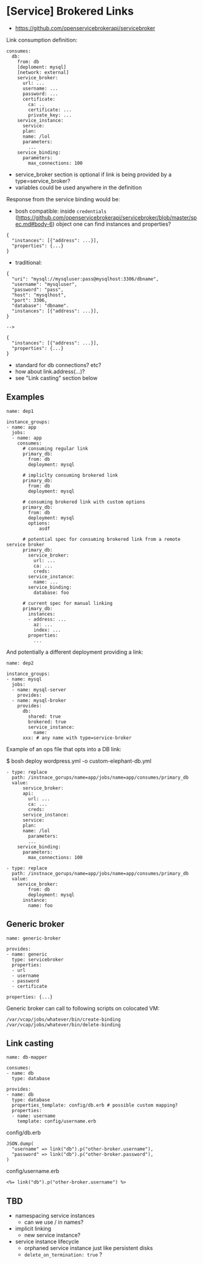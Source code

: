 # [Service] Brokered Links

- https://github.com/openservicebrokerapi/servicebroker

Link consumption definition:

```
consumes:
  db:
    from: db
    [deploment: mysql]
    [network: external]
    service_broker:
      url: ...
      username: ...
      password: ...
      certificate:
        ca: ..
        certificate: ...
        private_key: ...
    service_instance:
      service:
      plan:
      name: /lol
      parameters:
        ...
    service_binding:
      parameters:
        max_connections: 100
```

- service_broker section is optional if link is being provided by a type=service_broker?
- variables could be used anywhere in the definition

Response from the service binding would be:

- bosh compatible: inside `credentials` (https://github.com/openservicebrokerapi/servicebroker/blob/master/spec.md#body-6) object one can find instances and properties?

```
{
  "instances": [{"address": ...}],
  "properties": {...}
}
```

- traditional:

```
{
  "uri": "mysql://mysqluser:pass@mysqlhost:3306/dbname",
  "username": "mysqluser",
  "password": "pass",
  "host": "mysqlhost",
  "port": 3306,
  "database": "dbname".
  "instances": [{"address": ...}],
}

-->

{
  "instances": [{"address": ...}],
  "properties": {...}
}
```

- standard for db connections? etc?
- how about link.address(...)?
- see "Link casting" section below

## Examples

```
name: dep1

instance_groups:
- name: app
  jobs:
  - name: app
    consumes:
      # consuming regular link
      primary_db:
        from: db
        deployment: mysql

      # impliclty consuming brokered link
      primary_db:
        from: db
        deployment: mysql

      # consuming brokered link with custom options
      primary_db:
        from: db
        deployment: mysql
        options:
        	asdf

      # potential spec for consuming brokered link from a remote service broker
      primary_db:
        service_broker:
          url: ...
          ca: ...
          creds:
        service_instance:
          name: ...
        service_binding:
          database: foo

      # current spec for manual linking
      primary_db:
        instances:
        - address: ...
          az: ...
          index: ...
        properties:
          ...
```

And potentially a different deployment providing a link:

```
name: dep2

instance_groups:
- name: mysql
  jobs:
  - name: mysql-server
    provides:
  - name: mysql-broker
    provides:
      db:
        shared: true
        brokered: true
        service_instance:
          name:
      xxx: # any name with type=service-broker
```

Example of an ops file that opts into a DB link:

$ bosh deploy wordpress.yml -o custom-elephant-db.yml

```
- type: replace
  path: /instnace_gorups/name=app/jobs/name=app/consumes/primary_db
  value:
	  service_broker:
      api:
  	    url: ...
  	    ca: ...
  	    creds:
	  service_instance:
      service:
      plan:
      name: /lol
	    parameters:
        ...
  	service_binding:
      parameters:
  	    max_connections: 100

- type: replace
  path: /instnace_gorups/name=app/jobs/name=app/consumes/primary_db
  value:
    service_broker:
	    from: db
	    deployment: mysql
  	  instance:
  	    name: foo
```

## Generic broker

```
name: generic-broker

provides:
- name: generic
  type: servicebroker
  properties:
  - url
  - username
  - password
  - certificate

properties: {...}
```

Generic broker can call to following scripts on colocated VM:

```
/var/vcap/jobs/whatever/bin/create-binding
/var/vcap/jobs/whatever/bin/delete-binding
```

## Link casting

```
name: db-mapper

consumes:
- name: db
  type: database

provides:
- name: db
  type: database
  properties_template: config/db.erb # possible custom mapping?
  properties:
  - name: username
    template: config/username.erb
```

config/db.erb

```
JSON.dump(
  "username" => link("db").p("other-broker.username"),
  "password" => link("db").p("other-broker.password"),
)
```

config/username.erb

```
<%= link("db").p("other-broker.username") %>
```

## TBD

- namespacing service instances
  - can we use / in names?
- implicit linking
  - new service instance?
- service instance lifecycle
  - orphaned service instance just like persistent disks
  - `delete_on_termination: true` ?
